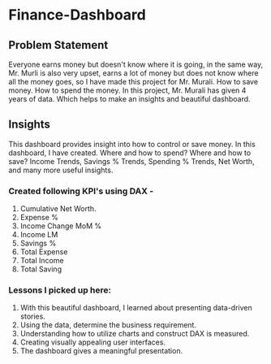 # Finance-Dashboard

## Problem Statement
Everyone earns money but doesn't know where it is going, in the same way, Mr. Murli is also very upset, earns a lot of money but does not know where all the money goes, so I have made this project for Mr. Murali. How to save money. How to spend the money. In this project, Mr. Murali has given 4 years of data. Which helps to make an insights and beautiful dashboard.

## Insights
This dashboard provides insight into how to control or save money. 
In this dashboard, I have created. Where and how to spend?
Where and how to save? Income Trends, Savings % Trends, Spending % Trends, Net Worth, and many more useful insights.
 
### Created following KPI's using DAX -
1. Cumulative Net Worth.
2. Expense %
3. Income Change MoM %
4. Income LM 
5. Savings %
6. Total Expense
7. Total Income
8. Total Saving

### Lessons I picked up here:
1. With this beautiful dashboard, I learned about presenting data-driven stories.
2. Using the data, determine the business requirement.
3. Understanding how to utilize charts and construct DAX is measured.
4. Creating visually appealing user interfaces.
5. The dashboard gives a meaningful presentation.
